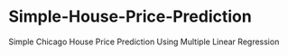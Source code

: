 # Simple-House-Price-Prediction
Simple Chicago House Price Prediction Using Multiple Linear Regression

